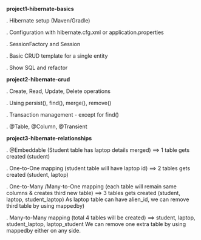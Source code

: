 **project1-hibernate-basics**

. Hibernate setup (Maven/Gradle)

. Configuration with hibernate.cfg.xml or application.properties

. SessionFactory and Session

. Basic CRUD template for a single entity

. Show SQL and refactor

**project2-hibernate-crud**

. Create, Read, Update, Delete operations

. Using persist(), find(), merge(), remove()

. Transaction management - except for find()

. @Table, @Column, @Transient

**project3-hibernate-relationships**

. @Embeddable (Student table has laptop details merged) ==> 1 table gets created (student)

. One-to-One mapping (student table will have laptop id) ==> 2 tables gets created (student, laptop)

. One-to-Many /Many-to-One mapping (each table will remain same columns & creates third new table) ==> 3 tables gets created (student, laptop, student_laptop)
                       As laptop table can have alien_id, we can remove third table by using mappedby)

. Many-to-Many mapping (total 4 tables will be created) ==> student, laptop, student_laptop, laptop_student
                      We can remove one extra table by using mappedby either on any side.
